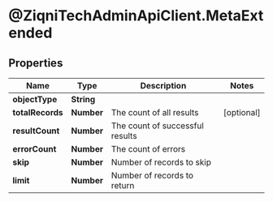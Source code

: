 # @ZiqniTechAdminApiClient.MetaExtended

## Properties

Name | Type | Description | Notes
------------ | ------------- | ------------- | -------------
**objectType** | **String** |  | 
**totalRecords** | **Number** | The count of all results | [optional] 
**resultCount** | **Number** | The count of successful results | 
**errorCount** | **Number** | The count of errors | 
**skip** | **Number** | Number of records to skip | 
**limit** | **Number** | Number of records to return | 


